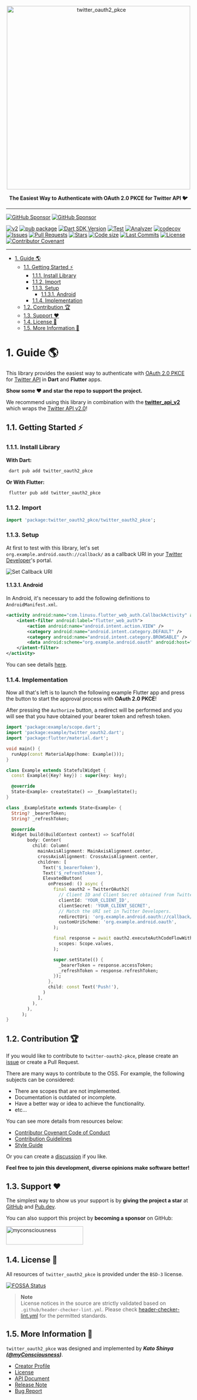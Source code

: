 <p align="center">
  <a href="https://github.com/twitter-dart/twitter-oauth2-pkce">
    <img alt="twitter_oauth2_pkce" width="500px" src="https://user-images.githubusercontent.com/13072231/173230433-e1d341e5-5857-4568-ba3b-fdef86df9d27.png">
  </a>
</p>

<p align="center">
  <b>The Easiest Way to Authenticate with OAuth 2.0 PKCE for Twitter API 🐦</b>
</p>

---

[![GitHub Sponsor](https://img.shields.io/static/v1?label=Sponsor&message=%E2%9D%A4&logo=GitHub&color=ff69b4)](https://github.com/sponsors/myConsciousness)
[![GitHub Sponsor](https://img.shields.io/static/v1?label=Maintainer&message=myConsciousness&logo=GitHub&color=00acee)](https://github.com/myConsciousness)

[![v2](https://img.shields.io/endpoint?url=https%3A%2F%2Ftwbadges.glitch.me%2Fbadges%2Fv2)](https://developer.twitter.com/en/docs/twitter-api)
[![pub package](https://img.shields.io/pub/v/twitter_oauth2_pkce.svg?logo=dart&logoColor=00b9fc)](https://pub.dartlang.org/packages/twitter_oauth2_pkce)
[![Dart SDK Version](https://badgen.net/pub/sdk-version/twitter_oauth2_pkce)](https://pub.dev/packages/twitter_oauth2_pkce/)
[![Test](https://github.com/twitter-dart/twitter-oauth2-pkce/actions/workflows/test.yml/badge.svg)](https://github.com/twitter-dart/twitter-oauth2-pkce/actions/workflows/test.yml)
[![Analyzer](https://github.com/twitter-dart/twitter-oauth2-pkce/actions/workflows/analyzer.yml/badge.svg)](https://github.com/twitter-dart/twitter-oauth2-pkce/actions/workflows/analyzer.yml)
[![codecov](https://codecov.io/gh/twitter-dart/twitter-oauth2-pkce/branch/main/graph/badge.svg?token=J5GT1PF9Y3)](https://codecov.io/gh/twitter-dart/twitter-oauth2-pkce)
[![Issues](https://img.shields.io/github/issues/twitter-dart/twitter-oauth2-pkce?logo=github&logoColor=white)](https://github.com/twitter-dart/twitter-oauth2-pkce/issues)
[![Pull Requests](https://img.shields.io/github/issues-pr/twitter-dart/twitter-oauth2-pkce?logo=github&logoColor=white)](https://github.com/twitter-dart/twitter-oauth2-pkce/pulls)
[![Stars](https://img.shields.io/github/stars/twitter-dart/twitter-oauth2-pkce?logo=github&logoColor=white)](https://github.com/twitter-dart/twitter-oauth2-pkce)
[![Code size](https://img.shields.io/github/languages/code-size/twitter-dart/twitter-oauth2-pkce?logo=github&logoColor=white)](https://github.com/twitter-dart/twitter-oauth2-pkce)
[![Last Commits](https://img.shields.io/github/last-commit/twitter-dart/twitter-oauth2-pkce?logo=git&logoColor=white)](https://github.com/twitter-dart/twitter-oauth2-pkce/commits/main)
[![License](https://img.shields.io/github/license/twitter-dart/twitter-oauth2-pkce?logo=open-source-initiative&logoColor=green)](https://github.com/twitter-dart/twitter-oauth2-pkce/blob/main/LICENSE)
[![Contributor Covenant](https://img.shields.io/badge/Contributor%20Covenant-2.1-4baaaa.svg)](https://github.com/twitter-dart/twitter-oauth2-pkce/blob/main/CODE_OF_CONDUCT.md)

---

<!-- TOC -->

- [1. Guide 🌎](#1-guide-)
  - [1.1. Getting Started ⚡](#11-getting-started-)
    - [1.1.1. Install Library](#111-install-library)
    - [1.1.2. Import](#112-import)
    - [1.1.3. Setup](#113-setup)
      - [1.1.3.1. Android](#1131-android)
    - [1.1.4. Implementation](#114-implementation)
  - [1.2. Contribution 🏆](#12-contribution-)
  - [1.3. Support ❤️](#13-support-️)
  - [1.4. License 🔑](#14-license-)
  - [1.5. More Information 🧐](#15-more-information-)

<!-- /TOC -->

# 1. Guide 🌎

This library provides the easiest way to authenticate with [OAuth 2.0 PKCE](https://developer.twitter.com/en/docs/authentication/oauth-2-0/authorization-code) for [Twitter API](https://developer.twitter.com/en/docs/twitter-api/data-dictionary/introduction) in **Dart** and **Flutter** apps.

**Show some ❤️ and star the repo to support the project.**

We recommend using this library in combination with the **[twitter_api_v2](https://pub.dev/packages/twitter_api_v2)** which wraps the [Twitter API v2.0](https://developer.twitter.com/en/docs/twitter-api/data-dictionary/introduction)!

## 1.1. Getting Started ⚡

### 1.1.1. Install Library

**With Dart:**

```bash
 dart pub add twitter_oauth2_pkce
```

**Or With Flutter:**

```bash
 flutter pub add twitter_oauth2_pkce
```

### 1.1.2. Import

```dart
import 'package:twitter_oauth2_pkce/twitter_oauth2_pkce';
```

### 1.1.3. Setup

At first to test with this library, let's set `org.example.android.oauth://callback/` as a callback URI in your [Twitter Developer](https://developer.twitter.com/en)'s portal.

![Set Callback URI](https://user-images.githubusercontent.com/13072231/173305324-14b3f7df-2606-4a5d-a348-80021a28d748.png)

#### 1.1.3.1. Android

In Android, it's necessary to add the following definitions to `AndroidManifest.xml`.

```xml
<activity android:name="com.linusu.flutter_web_auth.CallbackActivity" android:exported="true">
    <intent-filter android:label="flutter_web_auth">
        <action android:name="android.intent.action.VIEW" />
        <category android:name="android.intent.category.DEFAULT" />
        <category android:name="android.intent.category.BROWSABLE" />
        <data android:scheme="org.example.android.oauth" android:host="callback" />
    </intent-filter>
</activity>
```

You can see details [here](https://github.com/twitter-dart/twitter-oauth2-pkce/blob/main/example/android/app/src/main/AndroidManifest.xml).

### 1.1.4. Implementation

Now all that's left is to launch the following example Flutter app and press the button to start the approval process with **OAuth 2.0 PKCE**!

After pressing the `Authorize` button, a redirect will be performed and you will see that you have obtained your bearer token and refresh token.

```dart
import 'package:example/scope.dart';
import 'package:example/twitter_oauth2.dart';
import 'package:flutter/material.dart';

void main() {
  runApp(const MaterialApp(home: Example()));
}

class Example extends StatefulWidget {
  const Example({Key? key}) : super(key: key);

  @override
  State<Example> createState() => _ExampleState();
}

class _ExampleState extends State<Example> {
  String? _bearerToken;
  String? _refreshToken;

  @override
  Widget build(BuildContext context) => Scaffold(
        body: Center(
          child: Column(
            mainAxisAlignment: MainAxisAlignment.center,
            crossAxisAlignment: CrossAxisAlignment.center,
            children: [
              Text('$_bearerToken'),
              Text('$_refreshToken'),
              ElevatedButton(
                onPressed: () async {
                  final oauth2 = TwitterOAuth2(
                    // Client ID and Client Secret obtained from Twitter Developers.
                    clientId: 'YOUR_CLIENT_ID',
                    clientSecret: 'YOUR_CLIENT_SECRET',
                    // Match the URI set in Twitter Developers.
                    redirectUri: 'org.example.android.oauth://callback/',
                    customUriScheme: 'org.example.android.oauth',
                  );

                  final response = await oauth2.executeAuthCodeFlowWithPKCE(
                    scopes: Scope.values,
                  );

                  super.setState(() {
                    _bearerToken = response.accessToken;
                    _refreshToken = response.refreshToken;
                  });
                },
                child: const Text('Push!'),
              )
            ],
          ),
        ),
      );
}
```

## 1.2. Contribution 🏆

If you would like to contribute to `twitter-oauth2-pkce`, please create an [issue](https://github.com/twitter-dart/twitter-oauth2-pkce/issues) or create a Pull Request.

There are many ways to contribute to the OSS. For example, the following subjects can be considered:

- There are scopes that are not implemented.
- Documentation is outdated or incomplete.
- Have a better way or idea to achieve the functionality.
- etc...

You can see more details from resources below:

- [Contributor Covenant Code of Conduct](https://github.com/twitter-dart/twitter-oauth2-pkce/blob/main/CODE_OF_CONDUCT.md)
- [Contribution Guidelines](https://github.com/twitter-dart/twitter-oauth2-pkce/blob/main/CONTRIBUTING.md)
- [Style Guide](https://github.com/twitter-dart/twitter-oauth2-pkce/blob/main/STYLEGUIDE.md)

Or you can create a [discussion](https://github.com/twitter-dart/twitter-oauth2-pkce/discussions) if you like.

**Feel free to join this development, diverse opinions make software better!**

## 1.3. Support ❤️

The simplest way to show us your support is by **giving the project a star** at [GitHub](https://github.com/twitter-dart/twitter-oauth2-pkce) and [Pub.dev](https://pub.dev/packages/twitter_oauth2_pkce).

You can also support this project by **becoming a sponsor** on GitHub:

<div align="left">
  <p>
    <a href="https://github.com/sponsors/myconsciousness">
      <img src="https://cdn.ko-fi.com/cdn/kofi3.png?v=3" height="50" width="210" alt="myconsciousness" />
    </a>
  </p>
</div>

## 1.4. License 🔑

All resources of `twitter_oauth2_pkce` is provided under the `BSD-3` license.

[![FOSSA Status](https://app.fossa.com/api/projects/git%2Bgithub.com%2Ftwitter-dart%2Ftwitter-oauth2-pkce.svg?type=large)](https://app.fossa.com/projects/git%2Bgithub.com%2Ftwitter-dart%2Ftwitter-oauth2-pkce?ref=badge_large)

> **Note**</br>
> License notices in the source are strictly validated based on `.github/header-checker-lint.yml`. Please check [header-checker-lint.yml](https://github.com/twitter-dart/twitter-oauth2-pkce/tree/main/.github/header-checker-lint.yml) for the permitted standards.

## 1.5. More Information 🧐

`twitter_oauth2_pkce` was designed and implemented by **_Kato Shinya ([@myConsciousness](https://github.com/myConsciousness))_**.

- [Creator Profile](https://github.com/myConsciousness)
- [License](https://github.com/twitter-dart/twitter-oauth2-pkce/blob/main/LICENSE)
- [API Document](https://pub.dev/documentation/twitter_oauth2_pkce/latest/twitter_oauth2_pkce/twitter_oauth2_pkce-library.html)
- [Release Note](https://github.com/twitter-dart/twitter-oauth2-pkce/releases)
- [Bug Report](https://github.com/twitter-dart/twitter-oauth2-pkce/issues)
